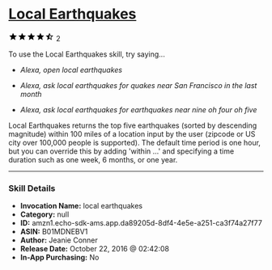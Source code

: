 # [Local Earthquakes](http://alexa.amazon.com/#skills/amzn1.echo-sdk-ams.app.da89205d-8df4-4e5e-a251-ca3f74a27f77)
![4.5 stars](../../images/ic_star_black_18dp_1x.png)![4.5 stars](../../images/ic_star_black_18dp_1x.png)![4.5 stars](../../images/ic_star_black_18dp_1x.png)![4.5 stars](../../images/ic_star_black_18dp_1x.png)![4.5 stars](../../images/ic_star_half_black_18dp_1x.png) 2

To use the Local Earthquakes skill, try saying...

* *Alexa, open local earthquakes*

* *Alexa, ask local earthquakes for quakes near San Francisco in the last month*

* *Alexa, ask local earthquakes for earthquakes near nine oh four oh five*

Local Earthquakes returns the top five earthquakes (sorted by descending magnitude) within 100 miles of a location input by the user (zipcode or US city over 100,000 people is supported).  The default time period is one hour, but you can override this by adding 'within ...' and specifying a time duration such as one week, 6 months, or one year.

***

### Skill Details

* **Invocation Name:** local earthquakes
* **Category:** null
* **ID:** amzn1.echo-sdk-ams.app.da89205d-8df4-4e5e-a251-ca3f74a27f77
* **ASIN:** B01MDNEBV1
* **Author:** Jeanie Conner
* **Release Date:** October 22, 2016 @ 02:42:08
* **In-App Purchasing:** No
